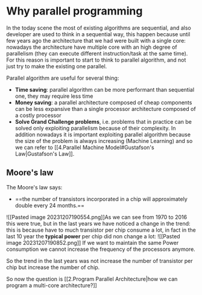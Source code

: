 # Why parallel programming
In the today scene the most of existing algorithms are sequential, and also developer are used to think in a sequential way, this happen because until few years ago the architecture that we had were built with a single core: nowadays the architecture have multiple core with an high degree of parallelism (they can execute different instruction/task at the same time).
For this reason is important to start to think to parallel algorithm, and not just try to make the existing one parallel.

Parallel algorithm are useful for several thing: 
- **Time saving**: parallel algorithm can be more performant than sequential one, they may require less time
- **Money saving**: a parallel architecture composed of cheap components can be less expansive than a single processor architecture composed of a costly processor
- **Solve Grand Challenge problems**, i.e. problems that in practice can be solved only exploiting parallelism because of their complexity.
In addition nowadays it is important exploiting parallel algorithm because the size of the problem is always increasing (Machine Learning) and so we can refer to [[4.Parallel Machine Model#Gustafson's Law|Gustafson's Law]].

## Moore's law
The Moore's law says: 
- ==the number of transistors incorporated in a chip will approximately double every 24 months.==

![[Pasted image 20231207190554.png]]As we can see from 1970 to 2016 this were true, but in the last years we have noticed a change in the trend: this is because have to much transistor per chip consume a lot, in fact in the last 10 year the **typical power** per chip did non change a lot:
![[Pasted image 20231207190852.png]]
If we want to maintain the same Power consumption we cannot increase the frequency of the processors anymore.

So the trend in the last years was not increase the number of transistor per chip but increase the number of chip.

So now the question is [[2.Program Parallel Architecture|how we can program a multi-core architecture?]]

